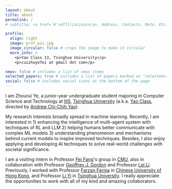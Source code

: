```yaml
---
layout: about
title: about
permalink: /
# subtitle: <a href='#'>Affiliations</a>. Address. Contacts. Moto. Etc.

profile:
  align: right
  image: prof_pic.jpg
  image_circular: false # crops the image to make it circular
  more_info: >
    <p>Yao Class 13, Tsinghua University</p>
    <p>cuizhuyefei at gmail dot com</p>

news: false # includes a list of news items
selected_papers: true # includes a list of papers marked as "selected={true}"
social: false # includes social icons at the bottom of the page
---
```


I am Zhourui Ye, a junior-year undergraduate student majoring in Computer Science and Technology at [IIIS](https://iiis.tsinghua.edu.cn/en/), [Tsinghua University](https://www.tsinghua.edu.cn/en/) (a.k.a. [Yao Class](https://iiis.tsinghua.edu.cn/en/yaoclass/), directed by [Andrew Chi-Chih Yao](https://iiis.tsinghua.edu.cn/yao/)).

My research interests broadly spread in machine learning. Recently, I am interested in 1) enhancing the intelligence of multi-agent system with techniques of RL and LLM 2) helping humans better communicate with complex ML models 3) understanding phenomenon and mechanisms behind current models to inspire improved techniques. Besides, I also enjoy applying and developing AI techniques to solve real-world challenges with societal significance. 

I am a visiting intern in Professor [Fei Fang](https://feifang.info/)'s group in [CMU](https://www.cs.cmu.edu/), also in collaboration with Professor [Geoffrey J. Gordon](https://www.cs.cmu.edu/~ggordon/) and Professor [Lei Li](https://www.cs.cmu.edu/~leili/index.html). Previously, I worked with Professor [Farzan Farnia](https://www.cse.cuhk.edu.hk/people/faculty/farzan-farnia/) in [Chinese University of Hong Kong](https://www.cuhk.edu.hk/english/index.html), and Professor [Li Yi](https://ericyi.github.io/) in [Tsinghua University](https://www.tsinghua.edu.cn/en/). I really appreciate the opportunities to work with all of my kind and amazing collaborators.